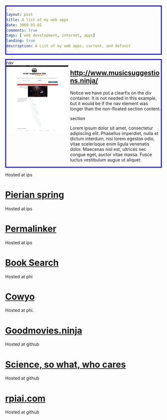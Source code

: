 ```yaml
---
layout: post
title: A list of my web apps
date: 3000-01-01
comments: true
tags: [ web development, internet, apps]
landing: true
description: A List of my web apps, current, and defunct
---
```



<div class="clearfix">

<nav>
  <span>nav</span>
<img src='/assets/images/screencapture-www-musicsuggestions-ninja-1443972446616.png' width=200></img>

  </nav>

  <section>
    <span><h2><a href="http://www.musicsuggestions.ninja/">http://www.musicsuggestions.ninja/</a></h2>
</span>
    <p>Notice we have put a clearfix on the div container. It is not needed in this example, but it would be if the nav element was longer than the non-floated section content.</p>
  </section>

  <section>
    <span>section</span>
    <p>Lorem ipsum dolor sit amet, consectetur adipiscing elit. Phasellus imperdiet, nulla et dictum interdum, nisi lorem egestas odio, vitae scelerisque enim ligula venenatis dolor. Maecenas nisl est, ultrices nec congue eget, auctor vitae massa. Fusce luctus vestibulum augue ut aliquet.</p>
  </section>

</div>


Hosted at ips

# [Pierian spring](http://pierian.duckdns.org/)

Hosted at ips

# [Permalinker](http://permalinker.duckdns.org/)

Hosted at ips

# [Book Search](http://book.duckdns.org/)

Hosted at phi

# [Cowyo](http://cowyo.com/about)

Hosted at phi.

# [Goodmovies.ninja](http://goodmovies.ninja/)

Hosted at github

# [Science, so what, who cares](http://sciencesowhatwhocares.xyz/)

Hosted at github

# [rpiai.com](http://rpiai.com/)

Hosted at github



<style>
div {
    border: 3px solid blue;
}

.clearfix {
    overflow: auto;
}

nav {
    float: left;
    width: 200px;
}

section {
    margin-left: 206px;
}
</style>
<script src="https://ajax.googleapis.com/ajax/libs/jquery/1.11.3/jquery.min.js"></script>
<script>
function isValidURL(url) {
    var encodedURL = encodeURIComponent(url);
    var isValid = false;
    $.ajax({
      url: "https://query.yahooapis.com/v1/public/yql?q=select%20*%20from%20html%20where%20url%3D%22" + encodedURL + "%22&format=json",
      type: "get",
      async: false,
      dataType: "json",
      success: function(data) {
        isValid = data.query.results != null;
      },
      error: function(){
        isValid = false;
      }
    });
    return isValid;
}



$( document ).ready(function() {
      setTimeout(function() {
  $( "a.website" ).each(function() {
    var ele = $( this );
      console.log(ele.attr('href'));
    if (isValidURL(ele.attr('href')) == true) {
       ele.after( "<img src='https://img.shields.io/badge/website-online-green.svg'>"  );
    } else {
               ele.after( "<img src='https://img.shields.io/badge/website-offline-red.svg'>"  );
    }
  });
    }, 100);
});
</script>

